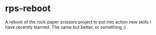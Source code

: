 # rps-reboot
A reboot of the rock paper scissors project to put into action new skills I have recently learned.  The same but better, or something ;)
